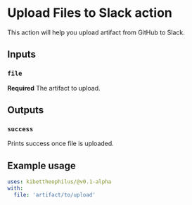 # Upload Files to Slack action

This action will help you upload artifact from GitHub to Slack.

## Inputs

### `file`

**Required** The artifact to upload.

## Outputs

### `success`

Prints success once file is uploaded.

## Example usage

```yaml
uses: kibettheophilus/@v0.1-alpha
with:
  file: 'artifact/to/upload'
```
